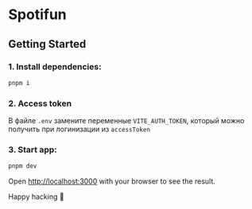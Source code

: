 # Spotifun

## Getting Started

### 1. Install dependencies:

```bash
pnpm i
```

### 2. Access token

В файле `.env` замените переменные `VITE_AUTH_TOKEN`, который можно получить при логинизации из `accessToken`

### 3. Start app:

```bash
pnpm dev
```

Open [http://localhost:3000](http://localhost:3000) with your browser to see the result.

Happy hacking 🚀

